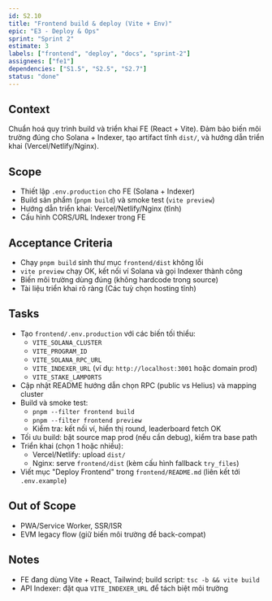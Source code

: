 ```yaml
---
id: S2.10
title: "Frontend build & deploy (Vite + Env)"
epic: "E3 - Deploy & Ops"
sprint: "Sprint 2"
estimate: 3
labels: ["frontend", "deploy", "docs", "sprint-2"]
assignees: ["fe1"]
dependencies: ["S1.5", "S2.5", "S2.7"]
status: "done"
---
```


## Context
Chuẩn hoá quy trình build và triển khai FE (React + Vite). Đảm bảo biến môi trường đúng cho Solana + Indexer, tạo artifact tĩnh `dist/`, và hướng dẫn triển khai (Vercel/Netlify/Nginx).

## Scope
- Thiết lập `.env.production` cho FE (Solana + Indexer)
- Build sản phẩm (`pnpm build`) và smoke test (`vite preview`)
- Hướng dẫn triển khai: Vercel/Netlify/Nginx (tĩnh)
- Cấu hình CORS/URL Indexer trong FE

## Acceptance Criteria
- Chạy `pnpm build` sinh thư mục `frontend/dist` không lỗi
- `vite preview` chạy OK, kết nối ví Solana và gọi Indexer thành công
- Biến môi trường dùng đúng (không hardcode trong source)
- Tài liệu triển khai rõ ràng (Các tuỳ chọn hosting tĩnh)

## Tasks
- Tạo `frontend/.env.production` với các biến tối thiểu:
  - `VITE_SOLANA_CLUSTER`
  - `VITE_PROGRAM_ID`
  - `VITE_SOLANA_RPC_URL`
  - `VITE_INDEXER_URL` (ví dụ: `http://localhost:3001` hoặc domain prod)
  - `VITE_STAKE_LAMPORTS`
- Cập nhật README hướng dẫn chọn RPC (public vs Helius) và mapping cluster
- Build và smoke test:
  - `pnpm --filter frontend build`
  - `pnpm --filter frontend preview`
  - Kiểm tra: kết nối ví, hiển thị round, leaderboard fetch OK
- Tối ưu build: bật source map prod (nếu cần debug), kiểm tra base path
- Triển khai (chọn 1 hoặc nhiều):
  - Vercel/Netlify: upload `dist/`
  - Nginx: serve `frontend/dist` (kèm cấu hình fallback `try_files`)
- Viết mục "Deploy Frontend" trong `frontend/README.md` (liên kết tới `.env.example`)

## Out of Scope
- PWA/Service Worker, SSR/ISR
- EVM legacy flow (giữ biến môi trường để back-compat)

## Notes
- FE đang dùng Vite + React, Tailwind; build script: `tsc -b && vite build`
- API Indexer: đặt qua `VITE_INDEXER_URL` để tách biệt môi trường

